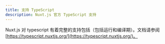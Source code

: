 ```yaml
---
title: 支持 TypeScript
description: Nuxt.js 官方 TypeScript 支持
---
```


Nuxt.js 对 typescript 有着完整的支持包括（包括运行和编译期）。文档请参阅 [https://typescript.nuxtjs.org/](https://typescript.nuxtjs.org/)。
